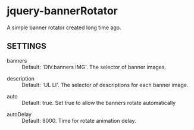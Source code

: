 jquery-bannerRotator
====================

A simple banner rotator created long time ago.


SETTINGS
--------------------

<dl>
<dt>banners</dt>
<dd>Default: 'DIV.banners IMG'. The selector of banner images.</dd>
</dl>
<dl>
<dt>description</dt>
<dd>Default: 'UL LI'. The selector of descriptions for each banner image.</dd>
</dl>
<dl>
<dt>auto</dt>
<dd>Default: true. Set true to allow the banners rotate automatically</dd>
</dl>
<dl>
<dt>autoDelay</dt>
<dd>Default: 8000. Time for rotate animation delay.</dd>
</dl>
